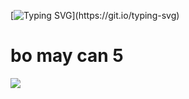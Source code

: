 [![Typing SVG](https://readme-typing-svg.demolab.com?font=Fira+Code&pause=1000&color=2A29F7&center=true&width=500&height=70&lines=Hello+!;My+name+is+fanwen+(a.k.a+Pham+Van+Sam);Welcome+to+my+profile;I+am+learning+competitive+programming;Always+learning+new+things)](https://git.io/typing-svg)

# bo may can 5  

![](https://profile-counter.glitch.me/phamsam/count.svg?)

